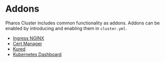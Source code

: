# Addons

Pharos Cluster includes common functionality as addons. Addons can be enabled by introducing and enabling them in `cluster.yml`.

* [Ingress NGINX](ingress-nginx.md)
* [Cert Manager](cert-manager.md)
* [Kured](kured.md)
* [Kubernetes Dashboard](kube-dashboard.md)
